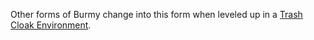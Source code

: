 Other forms of Burmy change into this form when leveled up in a [Trash Cloak Environment](#!Environments/Trash_Cloak).
